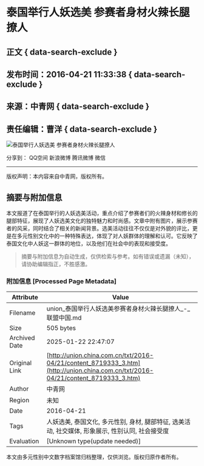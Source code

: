 # 泰国举行人妖选美 参赛者身材火辣长腿撩人

## 正文 { data-search-exclude }


## 发布时间：2016-04-21 11:33:38   { data-search-exclude }
## 来源：中青网   { data-search-exclude }
## 责任编辑：曹洋   { data-search-exclude }

![泰国举行人妖选美 参赛者身材火辣长腿撩人](http://www.cnr.cn/picture/pic/guoji/20160421/W020160421309737046478.jpg)  

分享到： QQ空间 新浪微博 腾讯微博 微信  

---  

版权声明：本内容来自中青网，版权所有。
<!-- tcd_original_link http://union.china.com.cn/txt/2016-04/21/content_8719333_3.htm -->


## 摘要与附加信息

<!-- tcd_abstract -->
本文报道了在泰国举行的人妖选美活动，重点介绍了参赛者们的火辣身材和修长的腿部特征，展现了人妖选美文化的独特魅力和时尚感。文章中附有图片，展示参赛者的风采，同时结合了相关的新闻背景。选美活动往往不仅仅是对外貌的评比，更是在多元性别文化中的一种特殊表达，体现了对人妖群体的理解和认可。它反映了泰国文化中人妖这一群体的地位，以及他们在社会中的表现和接受度。
<!-- tcd_abstract_end -->

> 摘要与附加信息为自动生成，仅供检索与参考。如有错误或遗漏（未知），请协助编辑指正，不胜感激。

### 附加信息 [Processed Page Metadata]

| Attribute       | Value                                  |
|-----------------|----------------------------------------|
| Filename        | union_泰国举行人妖选美参赛者身材火辣长腿撩人_-_联盟中国.md                             |
| Size            | 505 bytes                           |
| Archived Date   | 2025-01-22 22:47:07                             |
| Original Link   | [http://union.china.com.cn/txt/2016-04/21/content_8719333_3.htm](http://union.china.com.cn/txt/2016-04/21/content_8719333_3.htm)                       |
| Author          | 中青网                               |
| Region          | 未知                               |
| Date            | 2016-04-21                                 |
| Tags            | 人妖选美, 泰国文化, 多元性别, 身材, 腿部特征, 选美活动, 社交媒体, 形象展示, 性别认同, 社会接受度                                 |
| Evaluation            | [Unknown type(update needed)]                                 |
<!-- tcd_table_end -->

本文由多元性别中文数字档案馆归档整理，仅供浏览。版权归原作者所有。
